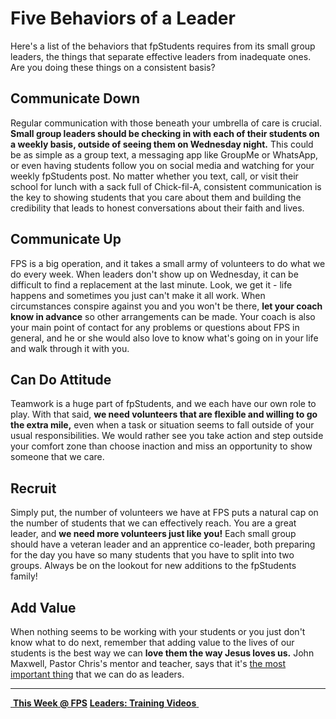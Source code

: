 # Five Behaviors of a Leader  
Here's a list of the behaviors that fpStudents requires from its small group leaders, the things that separate effective leaders from inadequate ones. Are you doing these things on a consistent basis?  

## Communicate Down  
Regular communication with those beneath your umbrella of care is crucial. **Small group leaders should be checking in with each of their students on a weekly basis, outside of seeing them on Wednesday night.** This could be as simple as a group text, a messaging app like GroupMe or WhatsApp, or even having students follow you on social media and watching for your weekly fpStudents post. No matter whether you text, call, or visit their school for lunch with a sack full of Chick-fil-A, consistent communication is the key to showing students that you care about them and building the credibility that leads to honest conversations about their faith and lives.  

## Communicate Up  
FPS is a big operation, and it takes a small army of volunteers to do what we do every week. When leaders don't show up on Wednesday, it can be difficult to find a replacement at the last minute. Look, we get it - life happens and sometimes you just can't make it all work. When circumstances conspire against you and you won't be there, **let your coach know in advance** so other arrangements can be made. Your coach is also your main point of contact for any problems or questions about FPS in general, and he or she would also love to know what's going on in your life and walk through it with you.  

## Can Do Attitude  
Teamwork is a huge part of fpStudents, and we each have our own role to play. With that said, **we need volunteers that are flexible and willing to go the extra mile,** even when a task or situation seems to fall outside of your usual responsibilities. We would rather see you take action and step outside your comfort zone than choose inaction and miss an opportunity to show someone that we care.  

## Recruit  
Simply put, the number of volunteers we have at FPS puts a natural cap on the number of students that we can effectively reach. You are a great leader, and **we need more volunteers just like you!** Each small group should have a veteran leader and an apprentice co-leader, both preparing for the day you have so many students that you have to split into two groups. Always be on the lookout for new additions to the fpStudents family!  

## Add Value  
When nothing seems to be working with your students or you just don't know what to do next, remember that adding value to the lives of our students is the best way we can **love them the way Jesus loves us.** John Maxwell, Pastor Chris's mentor and teacher, says that it's [the most important thing](http://johnmaxwellteam.com/add-value/) that we can do as leaders.  

<!--End of Markdown Content-->

<!--Bottom Page Nav Buttons-->
<hr>
<a class="btn btn-default btn-sm" href="/" role="button"><i class="fa fa-arrow-left"></i>&nbsp;<b>This Week @ FPS</b></a>
<a class="btn btn-default btn-sm" href="/leaders-videos" role="button"><b>Leaders: Training Videos</b>&nbsp;<i class="fa fa-arrow-right"></i></a>
